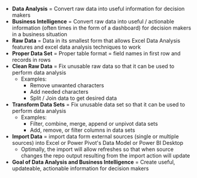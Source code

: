 - **Data Analysis** = Convert raw data into useful information for decision makers
- **Business Intelligence** = Convert raw data into useful / actionable information (often times in the form of a dashboard) for decision makers in a business situation
- **Raw Data** = Data in its smallest form that allows Excel Data Analysis features and excel data analysis techniques to work
- **Proper Data Set** = Proper table format = field names in first row and records in rows
- **Clean Raw Data** = Fix unusable raw data so that it can be used to perform data analysis
	- Examples:
		- Remove unwanted characters
		- Add needed characters
		- Split / Join data to get desired data
- **Transform Data Sets** = Fix unusable data set so that it can be used to perform data analysis
	- Examples: 
		- Filter, combine, merge, append or unpivot data sets
		- Add, remove, or filter columns in data sets
- **Import Data** = import data form external sources (single or multiple sources) into Excel or Power Pivot's Data Model or Power BI Desktop
	- Optimally, the import will allow refreshes so that when source changes the repo output resulting from the import action will update 
- **Goal of Data Analysis and Business Intelligence** = Create useful, updateable, actionable information for decision makers